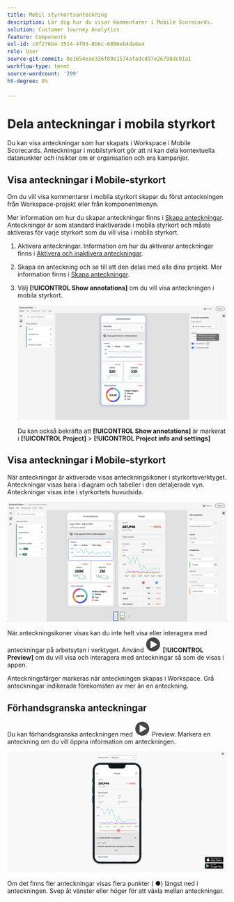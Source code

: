 ```yaml
---
title: Mobil styrkortsanteckning
description: Lär dig hur du visar kommentarer i Mobile Scorecards.
solution: Customer Journey Analytics
feature: Components
exl-id: c0f276b4-3514-4f93-8b6c-6896eb4da6e4
role: User
source-git-commit: 0e1654eae336f89e1574afadcd97e26798dc01a1
workflow-type: tm+mt
source-wordcount: '299'
ht-degree: 0%

---
```



# Dela anteckningar i mobila styrkort

Du kan visa anteckningar som har skapats i Workspace i Mobile Scorecards. Anteckningar i mobilstyrkort gör att ni kan dela kontextuella datanunkter och insikter om er organisation och era kampanjer.


## Visa anteckningar i Mobile-styrkort

Om du vill visa kommentarer i mobila styrkort skapar du först anteckningen från Workspace-projekt eller från komponentmenyn.

Mer information om hur du skapar anteckningar finns i [Skapa anteckningar](create-annotations.md). Anteckningar är som standard inaktiverade i mobila styrkort och måste aktiveras för varje styrkort som du vill visa i mobila styrkort.

1. Aktivera anteckningar. Information om hur du aktiverar anteckningar finns i [Aktivera och inaktivera anteckningar](overview.md#turn-annotations-on-or-off).

1. Skapa en anteckning och se till att den delas med alla dina projekt. Mer information finns i [Skapa anteckningar](create-annotations.md).

1. Välj **[!UICONTROL Show annotations]** om du vill visa anteckningen i mobila styrkort.

   ![Alternativ för mobila anteckningar för styrkort.](assets/annotations-scorecard-onoff.png)

   Du kan också bekräfta att **[!UICONTROL Show annotations]** är markerat i **[!UICONTROL Project]** > **[!UICONTROL Project info and settings]**

## Visa anteckningar i Mobile-styrkort

När anteckningar är aktiverade visas anteckningsikoner i styrkortsverktyget. Anteckningar visas bara i diagram och tabeller i den detaljerade vyn. Anteckningar visas inte i styrkortets huvudsida.

![Styrkortverktyget markerar anteckningsikonerna.](assets/annotations-scorecard.png)

När anteckningsikoner visas kan du inte helt visa eller interagera med anteckningar på arbetsytan i verktyget. Använd ![PlayCircle](/help/assets/icons/PlayCircle.svg) **[!UICONTROL Preview]** om du vill visa och interagera med anteckningar så som de visas i appen.

Anteckningsfärger markeras när anteckningen skapas i Workspace. Grå anteckningar indikerade förekomsten av mer än en anteckning.

## Förhandsgranska anteckningar

Du kan förhandsgranska anteckningen med ![PlayCircle](/help/assets/icons/PlayCircle.svg) Preview. Markera en anteckning om du vill öppna information om anteckningen.

![Förhandsgranskning av mobilstyrkort för anteckning](assets/annotations-scorecard-preview.png)

Om det finns fler anteckningar visas flera punkter ( ●) längst ned i anteckningen. Svep åt vänster eller höger för att växla mellan anteckningar.
